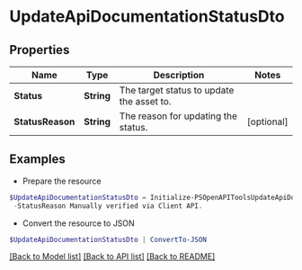 # UpdateApiDocumentationStatusDto
## Properties

Name | Type | Description | Notes
------------ | ------------- | ------------- | -------------
**Status** | **String** | The target status to update the asset to. | 
**StatusReason** | **String** | The reason for updating the status. | [optional] 

## Examples

- Prepare the resource
```powershell
$UpdateApiDocumentationStatusDto = Initialize-PSOpenAPIToolsUpdateApiDocumentationStatusDto  -Status verified `
 -StatusReason Manually verified via Client API.
```

- Convert the resource to JSON
```powershell
$UpdateApiDocumentationStatusDto | ConvertTo-JSON
```

[[Back to Model list]](../README.md#documentation-for-models) [[Back to API list]](../README.md#documentation-for-api-endpoints) [[Back to README]](../README.md)

